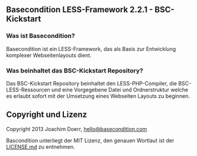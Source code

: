 ## Basecondition LESS-Framework 2.2.1 - BSC-Kickstart

### Was ist Basecondition?

Basecondition ist ein LESS-Framework, das als Basis zur Entwicklung komplexer Webseitenlayouts dient.  


### Was beinhaltet das BSC-Kickstart Repository?

Das BSC-Kickstart Repository beinhaltet den LESS-PHP-Compiler, die BSC-LESS-Ressourcen und eine Vorgegebene Datei und Ordnerstruktur welche es erlaubt sofort mit der Umsetzung eines Webseiten Layouts zu beginnen.



## Copyright und Lizenz

Copyright 2013 Joachim Doerr, hello@basecondition.com

Bascondition unterliegt der MIT Lizenz, den genauen Wortlaut ist der [LICENSE.md](https://github.com/joachimdoerr/basecondition/blob/master/LICENSE.md) zu entnehmen.

